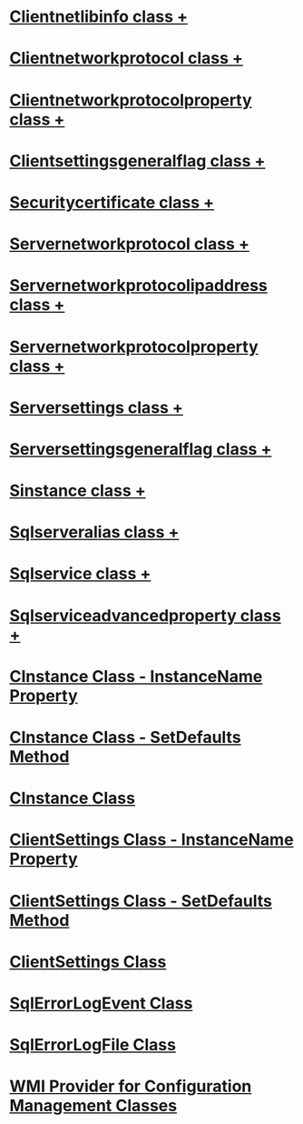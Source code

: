 # [Clientnetlibinfo class +](../../relational-databases/wmi-provider-configuration-classes/clientnetlibinfo-class/index.md?toc=%2fsql%2frelational-databases%2fwmi-provider-configuration-classes%2fclientnetlibinfo-class%2ftoc.json)
# [Clientnetworkprotocol class +](../../relational-databases/wmi-provider-configuration-classes/clientnetworkprotocol-class/index.md?toc=%2fsql%2frelational-databases%2fwmi-provider-configuration-classes%2fclientnetworkprotocol-class%2ftoc.json)
# [Clientnetworkprotocolproperty class +](../../relational-databases/wmi-provider-configuration-classes/clientnetworkprotocolproperty-class/index.md?toc=%2fsql%2frelational-databases%2fwmi-provider-configuration-classes%2fclientnetworkprotocolproperty-class%2ftoc.json)
# [Clientsettingsgeneralflag class +](../../relational-databases/wmi-provider-configuration-classes/clientsettingsgeneralflag-class/index.md?toc=%2fsql%2frelational-databases%2fwmi-provider-configuration-classes%2fclientsettingsgeneralflag-class%2ftoc.json)
# [Securitycertificate class +](../../relational-databases/wmi-provider-configuration-classes/securitycertificate-class/index.md?toc=%2fsql%2frelational-databases%2fwmi-provider-configuration-classes%2fsecuritycertificate-class%2ftoc.json)
# [Servernetworkprotocol class +](../../relational-databases/wmi-provider-configuration-classes/servernetworkprotocol-class/index.md?toc=%2fsql%2frelational-databases%2fwmi-provider-configuration-classes%2fservernetworkprotocol-class%2ftoc.json)
# [Servernetworkprotocolipaddress class +](../../relational-databases/wmi-provider-configuration-classes/servernetworkprotocolipaddress-class/index.md?toc=%2fsql%2frelational-databases%2fwmi-provider-configuration-classes%2fservernetworkprotocolipaddress-class%2ftoc.json)
# [Servernetworkprotocolproperty class +](../../relational-databases/wmi-provider-configuration-classes/servernetworkprotocolproperty-class/index.md?toc=%2fsql%2frelational-databases%2fwmi-provider-configuration-classes%2fservernetworkprotocolproperty-class%2ftoc.json)
# [Serversettings class +](../../relational-databases/wmi-provider-configuration-classes/serversettings-class/index.md?toc=%2fsql%2frelational-databases%2fwmi-provider-configuration-classes%2fserversettings-class%2ftoc.json)
# [Serversettingsgeneralflag class +](../../relational-databases/wmi-provider-configuration-classes/serversettingsgeneralflag-class/index.md?toc=%2fsql%2frelational-databases%2fwmi-provider-configuration-classes%2fserversettingsgeneralflag-class%2ftoc.json)
# [Sinstance class +](../../relational-databases/wmi-provider-configuration-classes/sinstance-class/index.md?toc=%2fsql%2frelational-databases%2fwmi-provider-configuration-classes%2fsinstance-class%2ftoc.json)
# [Sqlserveralias class +](../../relational-databases/wmi-provider-configuration-classes/sqlserveralias-class/index.md?toc=%2fsql%2frelational-databases%2fwmi-provider-configuration-classes%2fsqlserveralias-class%2ftoc.json)
# [Sqlservice class +](../../relational-databases/wmi-provider-configuration-classes/sqlservice-class/index.md?toc=%2fsql%2frelational-databases%2fwmi-provider-configuration-classes%2fsqlservice-class%2ftoc.json)
# [Sqlserviceadvancedproperty class +](../../relational-databases/wmi-provider-configuration-classes/sqlserviceadvancedproperty-class/index.md?toc=%2fsql%2frelational-databases%2fwmi-provider-configuration-classes%2fsqlserviceadvancedproperty-class%2ftoc.json)
# [CInstance Class - InstanceName Property](cinstance-class-instancename-property.md)
# [CInstance Class - SetDefaults Method](cinstance-class-setdefaults-method.md)
# [CInstance Class](cinstance-class.md)
# [ClientSettings Class - InstanceName Property](clientsettings-class-instancename-property.md)
# [ClientSettings Class - SetDefaults Method](clientsettings-class-setdefaults-method.md)
# [ClientSettings Class](clientsettings-class.md)
# [SqlErrorLogEvent Class](sqlerrorlogevent-class.md)
# [SqlErrorLogFile Class](sqlerrorlogfile-class.md)
# [WMI Provider for Configuration Management Classes](wmi-provider-for-configuration-management-classes.md)
